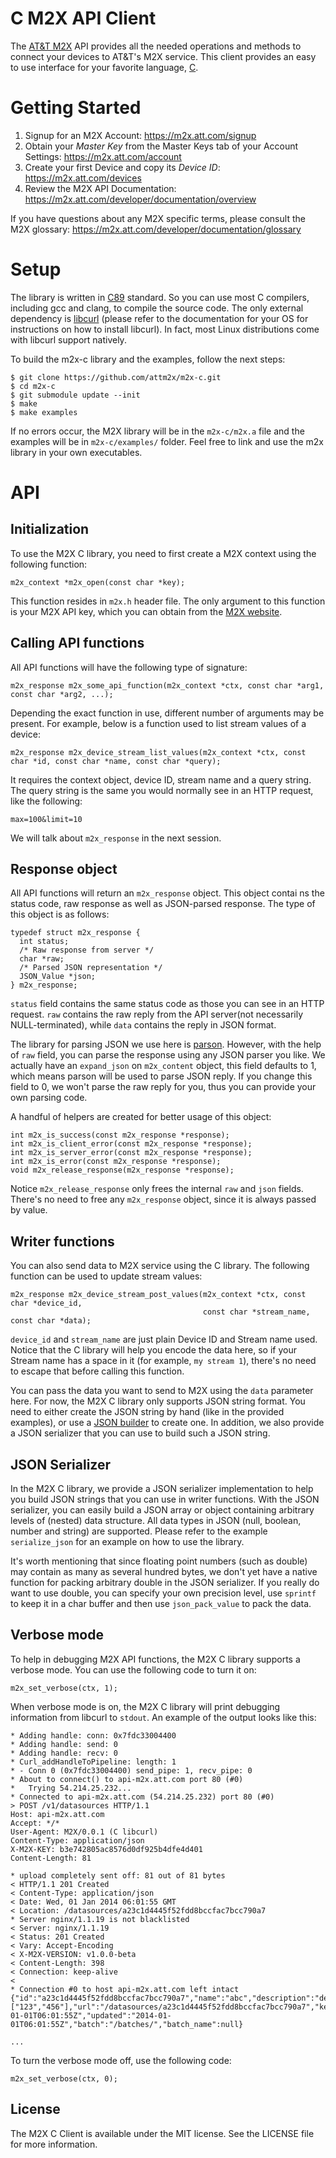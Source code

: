 C M2X API Client
=========================

The [AT&T M2X](https://m2x.att.com/) API provides all the needed operations and methods to connect your devices to AT&T's M2X service. This client provides an easy to use interface for your favorite language, [C](http://www.open-std.org/jtc1/sc22/wg14/).


Getting Started
===============
1. Signup for an M2X Account: https://m2x.att.com/signup
2. Obtain your *Master Key* from the Master Keys tab of your Account Settings: https://m2x.att.com/account
3. Create your first Device and copy its *Device ID*: https://m2x.att.com/devices
4. Review the M2X API Documentation: https://m2x.att.com/developer/documentation/overview

If you have questions about any M2X specific terms, please consult the M2X glossary: https://m2x.att.com/developer/documentation/glossary


Setup
=====

The library is written in [C89](http://en.wikipedia.org/wiki/ANSI_C) standard. So you can use most C compilers, including gcc and clang, to compile the source code. The only external dependency is [libcurl](http://curl.haxx.se/libcurl/) (please refer to the documentation for your OS for instructions on how to install libcurl). In fact, most Linux distributions come with libcurl support natively.

To build the m2x-c library and the examples, follow the next steps:

```
$ git clone https://github.com/attm2x/m2x-c.git
$ cd m2x-c
$ git submodule update --init
$ make
$ make examples
```

If no errors occur, the M2X library will be in the `m2x-c/m2x.a` file and the examples will be in `m2x-c/examples/` folder. Feel free to link and use the m2x library in your own executables.

API
===

## Initialization

To use the M2X C library, you need to first create a M2X context using the following function:

```
m2x_context *m2x_open(const char *key);
```

This function resides in `m2x.h` header file. The only argument to this function is your M2X API key, which you can obtain from the [M2X website](https://m2x.att.com).

## Calling API functions

All API functions will have the following type of signature:

```
m2x_response m2x_some_api_function(m2x_context *ctx, const char *arg1, const char *arg2, ...);
```

Depending the exact function in use, different number of arguments may be present. For example, below is a function used to list stream values of a device:

```
m2x_response m2x_device_stream_list_values(m2x_context *ctx, const char *id, const char *name, const char *query);
```

It requires the context object, device ID, stream name and a query string. The query string is the same you would normally see in an HTTP request, like the following:

```
max=100&limit=10
```

We will talk about `m2x_response` in the next session.

## Response object

All API functions will return an `m2x_response` object. This object contai
ns the status code, raw response as well as JSON-parsed response. The type of this object is as follows:

```
typedef struct m2x_response {
  int status;
  /* Raw response from server */
  char *raw;
  /* Parsed JSON representation */
  JSON_Value *json;
} m2x_response;
```

`status` field contains the same status code as those you can see in an HTTP request. `raw` contains the raw reply from the API server(not necessarily NULL-terminated), while `data` contains the reply in JSON format.

The library for parsing JSON we use here is [parson](https://github.com/kgabis/parson). However, with the help of `raw` field, you can parse the response using any JSON parser you like. We actually have an `expand_json` on `m2x_content` object, this field defaults to 1, which means parson will be used to parse JSON reply. If you change this field to 0, we won't parse the raw reply for you, thus you can provide your own parsing code.

A handful of helpers are created for better usage of this object:

```
int m2x_is_success(const m2x_response *response);
int m2x_is_client_error(const m2x_response *response);
int m2x_is_server_error(const m2x_response *response);
int m2x_is_error(const m2x_response *response);
void m2x_release_response(m2x_response *response);
```

Notice `m2x_release_response` only frees the internal `raw` and `json` fields. There's no need to free any `m2x_response` object, since it is always passed by value.

## Writer functions

You can also send data to M2X service using the C library. The following function can be used to update stream values:

```
m2x_response m2x_device_stream_post_values(m2x_context *ctx, const char *device_id,
                                           const char *stream_name, const char *data);
```

`device_id` and `stream_name` are just plain Device ID and Stream name used. Notice that the C library will help you encode the data here, so if your Stream name has a space in it (for example, `my stream 1`), there's no need to escape that before calling this function.

You can pass the data you want to send to M2X using the `data` parameter here. For now, the M2X C library only supports JSON string format. You need to either create the JSON string by hand (like in the provided examples), or use a [JSON builder](http://www.json.org/) to create one. In addition, we also provide a JSON serializer that you can use to build such a JSON string.

## JSON Serializer

In the M2X C library, we provide a JSON serializer implementation to help you build JSON strings that you can use in writer functions. With the JSON serializer, you can easily build a JSON array or object containing arbitrary levels of (nested) data structure. All data types in JSON (null, boolean, number and string) are supported. Please refer to the example `serialize_json` for an example on how to use the library.

It's worth mentioning that since floating point numbers (such as double) may contain as many as several hundred bytes, we don't yet have a native function for packing arbitrary double in the JSON serializer. If you really do want to use double, you can specify your own precision level, use `sprintf` to keep it in a char buffer and then use `json_pack_value` to pack the data.

## Verbose mode

To help in debugging M2X API functions, the M2X C library supports a verbose mode. You can use the following code to turn it on:

```
m2x_set_verbose(ctx, 1);
```

When verbose mode is on, the M2X C library will print debugging information from libcurl to `stdout`. An example of the output looks like this:

```
* Adding handle: conn: 0x7fdc33004400
* Adding handle: send: 0
* Adding handle: recv: 0
* Curl_addHandleToPipeline: length: 1
* - Conn 0 (0x7fdc33004400) send_pipe: 1, recv_pipe: 0
* About to connect() to api-m2x.att.com port 80 (#0)
*   Trying 54.214.25.232...
* Connected to api-m2x.att.com (54.214.25.232) port 80 (#0)
> POST /v1/datasources HTTP/1.1
Host: api-m2x.att.com
Accept: */*
User-Agent: M2X/0.0.1 (C libcurl)
Content-Type: application/json
X-M2X-KEY: b3e742805ac8576d0df925b4dfe4d401
Content-Length: 81

* upload completely sent off: 81 out of 81 bytes
< HTTP/1.1 201 Created
< Content-Type: application/json
< Date: Wed, 01 Jan 2014 06:01:55 GMT
< Location: /datasources/a23c1d4445f52fdd8bccfac7bcc790a7
* Server nginx/1.1.19 is not blacklisted
< Server: nginx/1.1.19
< Status: 201 Created
< Vary: Accept-Encoding
< X-M2X-VERSION: v1.0.0-beta
< Content-Length: 398
< Connection: keep-alive
<
* Connection #0 to host api-m2x.att.com left intact
{"id":"a23c1d4445f52fdd8bccfac7bcc790a7","name":"abc","description":"def","visibility":"public","serial":null,"status":"enabled","feed":"/feeds/a23c1d4445f52fdd8bccfac7bcc790a7","tags":["123","456"],"url":"/datasources/a23c1d4445f52fdd8bccfac7bcc790a7","key":"0b28a57c811858f4c087fa3720e6f297","created":"2014-01-01T06:01:55Z","updated":"2014-01-01T06:01:55Z","batch":"/batches/","batch_name":null}

...
```

To turn the verbose mode off, use the following code:

```
m2x_set_verbose(ctx, 0);
```

## License

The M2X C Client is available under the MIT license. See the LICENSE file for more information.
